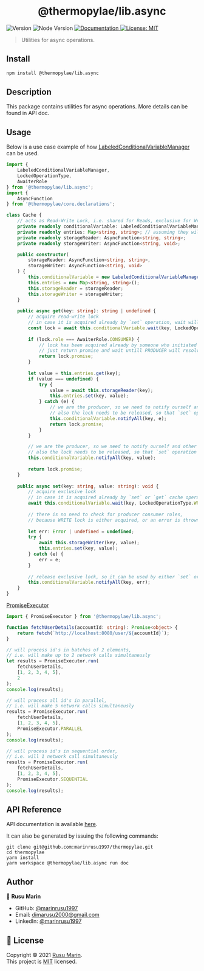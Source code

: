 <h1 align="center">@thermopylae/lib.async</h1>
<p>
  <img alt="Version" src="https://img.shields.io/badge/version-0.0.1-blue.svg?cacheSeconds=2592000" />
  <img alt="Node Version" src="https://img.shields.io/badge/node-%3E%3D16-blue.svg"/>
<a href="https://marinrusu1997.github.io/thermopylae/lib.async/index.html" target="_blank">
  <img alt="Documentation" src="https://img.shields.io/badge/documentation-yes-brightgreen.svg" />
</a>
<a href="https://github.com/marinrusu1997/thermopylae/blob/master/LICENSE" target="_blank">
  <img alt="License: MIT" src="https://img.shields.io/badge/License-MIT-yellow.svg" />
</a>
</p>

> Utilities for async operations.

## Install

```sh
npm install @thermopylae/lib.async
```

## Description
This package contains utilities for async operations.
More details can be found in API doc.

## Usage
Below is a use case example of how [LabeledConditionalVariableManager][label-conditional-variable-manager-link] can be used.
```typescript
import { 
    LabeledConditionalVariableManager, 
    LockedOperationType, 
    AwaiterRole 
} from '@thermopylae/lib.async';
import {
    AsyncFunction
} from '@thermopylae/core.declarations';

class Cache {
    // acts as Read-Write Lock, i.e. shared for Reads, exclusive for Writes
    private readonly conditionalVariable: LabeledConditionalVariableManager<string, string>;
    private readonly entries: Map<string, string>; // assuming they will expire somehow
    private readonly storageReader: AsyncFunction<string, string>;
    private readonly storageWriter: AsyncFunction<string, void>;

    public constructor(
        storageReader: AsyncFunction<string, string>,
        storageWriter: AsyncFunction<string, void>
    ) {
        this.conditionalVariable = new LabeledConditionalVariableManager();
        this.entries = new Map<string, string>();
        this.storageReader = storageReader;
        this.storageWriter = storageWriter;
    }
    
    public async get(key: string): string | undefined {
        // acquire read-write lock
        // in case it is acquired already by `set` operation, wait will throw
        const lock = await this.conditionalVariable.wait(key, LockedOperationType.READ);
        
        if (lock.role === AwaiterRole.CONSUMER) {
            // lock has been acquired already by someone who initiated `get` operation for this key
            // just return promise and wait untill PRODUCER will resolve/reject it
            return lock.promise;
        }
        
        let value = this.entries.get(key);
        if (value === undefined) {
            try {
                value = await this.storageReader(key);
                this.entries.set(key, value);
            } catch (e) {
                // we are the producer, so we need to notify ourself and other consumers about failure
                // also the lock needs to be released, so that `set` operation can acquire it
                this.conditionalVariable.notifyAll(key, e);
                return lock.promise;       
            }
        }

        // we are the producer, so we need to notify ourself and other consumers with value of the key
        // also the lock needs to be released, so that `set` operation can acquire it
        this.conditionalVariable.notifyAll(key, value);
        
        return lock.promise;
    }
    
    public async set(key: string, value: string): void {
        // acquire exclusive lock
        // in case it is acquired already by `set` or `get` cache operations, wait will throw
        await this.conditionalVariable.wait(key, LockedOperationType.WRITE);
        
        // there is no need to check for producer consumer roles, 
        // because WRITE lock is either acquired, or an error is thrown
        
        let err: Error | undefined = undefined;
        try {
            await this.storageWriter(key, value);
            this.entries.set(key, value);
        } catch (e) {
            err = e;
        }
        
        // release exclusive lock, so it can be used by either `set` or `get` cache operations
        this.conditionalVariable.notifyAll(key, err);
    }
}
```

[PromiseExecutor][promise-executor-link]
```typescript
import { PromiseExecutor } from '@thermopylae/lib.async';

function fetchUserDetails(accountId: string): Promise<object> {
    return fetch(`http://localhost:8080/user/${accountId}`);
}

// will process id's in batches of 2 elements, 
// i.e. will make up to 2 network calls simultaneusly 
let results = PromiseExecutor.run(
    fetchUserDetails,
    [1, 2, 3, 4, 5],
    2
);
console.log(results);

// will process all id's in parallel, 
// i.e. will make 5 network calls simultaneusly 
results = PromiseExecutor.run(
    fetchUserDetails,
    [1, 2, 3, 4, 5],
    PromiseExecutor.PARALLEL
);
console.log(results);

// will process id's in sequential order, 
// i.e. will 1 network call simultaneusly 
results = PromiseExecutor.run(
    fetchUserDetails,
    [1, 2, 3, 4, 5],
    PromiseExecutor.SEQUENTIAL
);
console.log(results);
```

## API Reference
API documentation is available [here][api-doc-link].

It can also be generated by issuing the following commands:
```shell
git clone git@github.com:marinrusu1997/thermopylae.git
cd thermopylae
yarn install
yarn workspace @thermopylae/lib.async run doc
```

## Author
👤 **Rusu Marin**

* GitHub: [@marinrusu1997](https://github.com/marinrusu1997)
* Email: [dimarusu2000@gmail.com](mailto:dimarusu2000@gmail.com)
* LinkedIn: [@marinrusu1997](https://www.linkedin.com/in/rusu-marin-1638b0156/)

## 📝 License
Copyright © 2021 [Rusu Marin](https://github.com/marinrusu1997). <br/>
This project is [MIT](https://github.com/marinrusu1997/thermopylae/blob/master/LICENSE) licensed.

[api-doc-link]: https://marinrusu1997.github.io/thermopylae/lib.async/index.html
[label-conditional-variable-manager-link]: https://marinrusu1997.github.io/thermopylae/lib.async/classes/concurrency_labeled_conditional_variable_manager.labeledconditionalvariablemanager.html
[promise-executor-link]: https://marinrusu1997.github.io/thermopylae/lib.async/classes/concurrency_promise_executor.promiseexecutor.html
